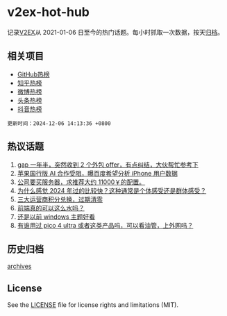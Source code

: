# v2ex-hot-hub

 记录[V2EX](https://www.v2ex.com/)从 2021-01-06 日至今的热门话题。每小时抓取一次数据，按天[归档](archives)。
 
 ## 相关项目

- [GitHub热榜](https://github.com/snaildev/github-hot-hub)
- [知乎热榜](https://github.com/snaildev/zhihu-hot-hub)
- [微博热榜](https://github.com/snaildev/weibo-hot-hub)
- [头条热榜](https://github.com/snaildev/toutiao-hot-hub)
- [抖音热榜](https://github.com/snaildev/douyin-hot-hub)


 `更新时间：2024-12-06 14:13:36 +0800`

## 热议话题

1. [gap 一年半，突然收到 2 个外包 offer，有点纠结，大伙帮忙参考下](https://www.v2ex.com/t/1095402)
1. [苹果国行版 AI 合作受阻，曝百度希望分析 iPhone 用户数据](https://www.v2ex.com/t/1095408)
1. [公司要买服务器，求推荐大约 11000￥的配置。](https://www.v2ex.com/t/1095335)
1. [为什么感觉 2024 年过的比较快？这种通常是个体感受还是群体感受？](https://www.v2ex.com/t/1095390)
1. [三大运营商积分兑换，过期清零](https://www.v2ex.com/t/1095424)
1. [前端真的可以这么水吗？](https://www.v2ex.com/t/1095486)
1. [还是以前 windows 主题好看](https://www.v2ex.com/t/1095355)
1. [有谁用过 pico 4 ultra 或者这类产品吗，可以看油管，上外网吗？](https://www.v2ex.com/t/1095268)

## 历史归档

[archives](archives)

## License

See the [LICENSE](LICENSE) file for license rights and limitations (MIT).
